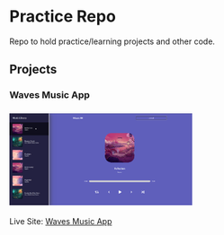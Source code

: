 # Practice Repo

Repo to hold practice/learning projects and other code.

## Projects

### Waves Music App

### <img src="./app-screenshots/Waves-Screenshot.png" alt="Waves" width="325"/>
Live Site: [Waves Music App](https://andrewjustinw.github.io/practice-repo/#/waves)
